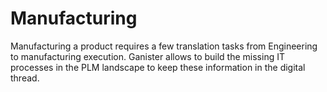 # Manufacturing

Manufacturing a product requires a few translation tasks from Engineering to manufacturing execution. Ganister allows to build the missing IT processes in the PLM landscape to keep these information in the digital thread.